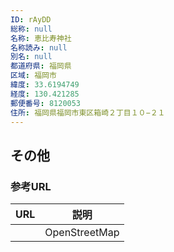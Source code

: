 ```yaml
---
ID: rAyDD
総称: null
名称: 恵比寿神社
名称読み: null
別名: null
都道府県: 福岡県
区域: 福岡市
緯度: 33.6194749
経度: 130.421285
郵便番号: 8120053
住所: 福岡県福岡市東区箱崎２丁目１０−２１
---
```


## その他

### 参考URL

| URL | 説明          |
| --- | ------------- |
|     | OpenStreetMap |
